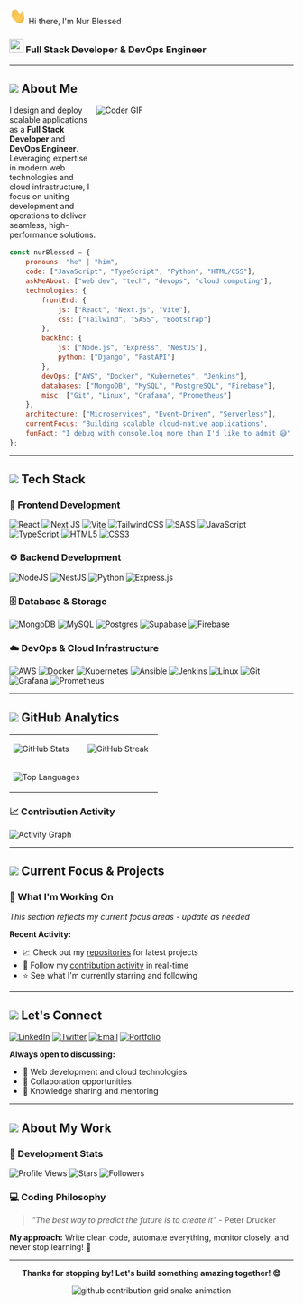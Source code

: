 # <h1 align="center">
  <img src="https://raw.githubusercontent.com/ABSphreak/ABSphreak/master/gifs/Hi.gif" width="30px"> Hi there, I'm Nur Blessed
</h1>

<h3 align="left">
  <img src="https://raw.githubusercontent.com/Tarikul-Islam-Anik/Microsoft-Teams-Animated-Emojis/master/Emojis/Travel%20and%20places/Rocket.png" height="25" width="25"/> Full Stack Developer & DevOps Engineer
</h3>

<div align="center">



</div>

---

## <img src="https://media.giphy.com/media/WUlplcMpOCEmTGBtBW/giphy.gif" width="30"> About Me

<img align="right" src="https://media.giphy.com/media/SWoSkN6DxTszqIKEqv/giphy.gif" alt="Coder GIF" width="350" height="250">

I design and deploy scalable applications as a **Full Stack Developer** and **DevOps Engineer**. Leveraging expertise in modern web technologies and cloud infrastructure, I focus on uniting development and operations to deliver seamless, high-performance solutions.

```javascript
const nurBlessed = {
    pronouns: "he" | "him",
    code: ["JavaScript", "TypeScript", "Python", "HTML/CSS"],
    askMeAbout: ["web dev", "tech", "devops", "cloud computing"],
    technologies: {
        frontEnd: {
            js: ["React", "Next.js", "Vite"],
            css: ["Tailwind", "SASS", "Bootstrap"]
        },
        backEnd: {
            js: ["Node.js", "Express", "NestJS"],
            python: ["Django", "FastAPI"]
        },
        devOps: ["AWS", "Docker", "Kubernetes", "Jenkins"],
        databases: ["MongoDB", "MySQL", "PostgreSQL", "Firebase"],
        misc: ["Git", "Linux", "Grafana", "Prometheus"]
    },
    architecture: ["Microservices", "Event-Driven", "Serverless"],
    currentFocus: "Building scalable cloud-native applications",
    funFact: "I debug with console.log more than I'd like to admit 😅"
};
```

---

## <img src="https://media.giphy.com/media/iY8CRBdQXODJSCERIr/giphy.gif" width="35"> Tech Stack

### 🎨 Frontend Development
![React](https://img.shields.io/badge/react-%2320232a.svg?style=for-the-badge&logo=react&logoColor=%2361DAFB)
![Next JS](https://img.shields.io/badge/Next-black?style=for-the-badge&logo=next.js&logoColor=white)
![Vite](https://img.shields.io/badge/vite-%23646CFF.svg?style=for-the-badge&logo=vite&logoColor=white)
![TailwindCSS](https://img.shields.io/badge/tailwindcss-%2338B2AC.svg?style=for-the-badge&logo=tailwind-css&logoColor=white)
![SASS](https://img.shields.io/badge/SASS-hotpink.svg?style=for-the-badge&logo=SASS&logoColor=white)
![JavaScript](https://img.shields.io/badge/javascript-%23323330.svg?style=for-the-badge&logo=javascript&logoColor=%23F7DF1E)
![TypeScript](https://img.shields.io/badge/typescript-%23007ACC.svg?style=for-the-badge&logo=typescript&logoColor=white)
![HTML5](https://img.shields.io/badge/html5-%23E34F26.svg?style=for-the-badge&logo=html5&logoColor=white)
![CSS3](https://img.shields.io/badge/css3-%231572B6.svg?style=for-the-badge&logo=css3&logoColor=white)

### ⚙️ Backend Development
![NodeJS](https://img.shields.io/badge/node.js-6DA55F?style=for-the-badge&logo=node.js&logoColor=white)
![NestJS](https://img.shields.io/badge/nestjs-%23E0234E.svg?style=for-the-badge&logo=nestjs&logoColor=white)
![Python](https://img.shields.io/badge/python-3670A0?style=for-the-badge&logo=python&logoColor=ffdd54)
![Express.js](https://img.shields.io/badge/express.js-%23404d59.svg?style=for-the-badge&logo=express&logoColor=%2361DAFB)

### 🗄️ Database & Storage
![MongoDB](https://img.shields.io/badge/MongoDB-%234ea94b.svg?style=for-the-badge&logo=mongodb&logoColor=white)
![MySQL](https://img.shields.io/badge/mysql-4479A1.svg?style=for-the-badge&logo=mysql&logoColor=white)
![Postgres](https://img.shields.io/badge/postgres-%23316192.svg?style=for-the-badge&logo=postgresql&logoColor=white)
![Supabase](https://img.shields.io/badge/Supabase-3ECF8E?style=for-the-badge&logo=supabase&logoColor=white)
![Firebase](https://img.shields.io/badge/firebase-a08021?style=for-the-badge&logo=firebase&logoColor=ffcd34)

### ☁️ DevOps & Cloud Infrastructure
![AWS](https://img.shields.io/badge/AWS-%23FF9900.svg?style=for-the-badge&logo=amazon-aws&logoColor=white)
![Docker](https://img.shields.io/badge/docker-%230db7ed.svg?style=for-the-badge&logo=docker&logoColor=white)
![Kubernetes](https://img.shields.io/badge/kubernetes-%23326ce5.svg?style=for-the-badge&logo=kubernetes&logoColor=white)
![Ansible](https://img.shields.io/badge/ansible-%231A1918.svg?style=for-the-badge&logo=ansible&logoColor=white)
![Jenkins](https://img.shields.io/badge/jenkins-%232C5263.svg?style=for-the-badge&logo=jenkins&logoColor=white)
![Linux](https://img.shields.io/badge/Linux-FCC624?style=for-the-badge&logo=linux&logoColor=black)
![Git](https://img.shields.io/badge/git-%23F05033.svg?style=for-the-badge&logo=git&logoColor=white)
![Grafana](https://img.shields.io/badge/grafana-%23F46800.svg?style=for-the-badge&logo=grafana&logoColor=white)
![Prometheus](https://img.shields.io/badge/Prometheus-E6522C?style=for-the-badge&logo=Prometheus&logoColor=white)

---

## <img src="https://media.giphy.com/media/ZVik7pBtu9dNS/giphy.gif" width="35"> GitHub Analytics

<table>
<tr>
<td width="50%">

![GitHub Stats](https://github-readme-stats-sigma-five.vercel.app/api?username=BlessedNur&show_icons=true&count_private=true&hide_border=true&theme=radical&bg_color=0d1117&title_color=00d9ff&text_color=c9d1d9&icon_color=00d9ff)

</td>
<td width="50%">

![GitHub Streak](https://github-readme-streak-stats.herokuapp.com?user=BlessedNur&theme=radical&hide_border=true&background=0D1117&stroke=00D9FF&ring=00D9FF&fire=FF6B35&currStreakNum=C9D1D9&sideNums=C9D1D9&currStreakLabel=00D9FF&sideLabels=C9D1D9&dates=C9D1D9)

</td>
</tr>
<tr>
<td width="50%">

![Top Languages](https://github-readme-stats-sigma-five.vercel.app/api/top-langs/?username=BlessedNur&layout=compact&hide_border=true&theme=radical&bg_color=0d1117&card_width=450&title_color=00d9ff&text_color=c9d1d9)

</td>
</tr>
</table>

### 📈 Contribution Activity
![Activity Graph](https://github-readme-activity-graph.vercel.app/graph?username=BlessedNur&bg_color=0d1117&color=00d9ff&line=00d9ff&point=ff6b35&area=true&hide_border=true)

---

## <img src="https://media.giphy.com/media/LnQjpWaON8nhr21vNW/giphy.gif" width="35"> Current Focus & Projects

### 🎯 What I'm Working On
*This section reflects my current focus areas - update as needed*

**Recent Activity:**
- 📈 Check out my [repositories](https://github.com/BlessedNur?tab=repositories) for latest projects
- 🔄 Follow my [contribution activity](https://github.com/BlessedNur) in real-time
- ⭐ See what I'm currently starring and following

---

## <img src="https://media.giphy.com/media/j2pOGeGYKe2xCCKwfi/giphy.gif" width="35"> Let's Connect

[![LinkedIn](https://img.shields.io/badge/LinkedIn-0077B5?style=for-the-badge&logo=linkedin&logoColor=white)](https://linkedin.com/in/blessednur)
[![Twitter](https://img.shields.io/badge/Twitter-1DA1F2?style=for-the-badge&logo=twitter&logoColor=white)](https://twitter.com/blessednur)
[![Email](https://img.shields.io/badge/Email-D14836?style=for-the-badge&logo=gmail&logoColor=white)](mailto:your.email@example.com)
[![Portfolio](https://img.shields.io/badge/Portfolio-FF5722?style=for-the-badge&logo=google-chrome&logoColor=white)](https://your-portfolio.com)

**Always open to discussing:**
- 💬 Web development and cloud technologies  
- 🤝 Collaboration opportunities
- 📝 Knowledge sharing and mentoring

---

## <img src="https://media.giphy.com/media/mGcNjsfWAjY5AEZNw6/giphy.gif" width="35"> About My Work

### 🚀 Development Stats
![Profile Views](https://komarev.com/ghpvc/?username=BlessedNur&style=for-the-badge&color=00d9ff)
![Stars](https://img.shields.io/github/stars/BlessedNur?style=for-the-badge&logo=github&color=00d9ff)
![Followers](https://img.shields.io/github/followers/BlessedNur?style=for-the-badge&logo=github&color=00d9ff)

### 💻 Coding Philosophy
> *"The best way to predict the future is to create it"* - Peter Drucker

**My approach:** Write clean code, automate everything, monitor closely, and never stop learning! 🚀

---

<div align="center">

<div align="center">

**Thanks for stopping by! Let's build something amazing together! 😊**

<picture>
  <source media="(prefers-color-scheme: dark)" srcset="https://raw.githubusercontent.com/BlessedNur/BlessedNur/output/github-contribution-grid-snake-dark.svg">
  <source media="(prefers-color-scheme: light)" srcset="https://raw.githubusercontent.com/BlessedNur/BlessedNur/output/github-contribution-grid-snake.svg">
  <img alt="github contribution grid snake animation" src="https://raw.githubusercontent.com/BlessedNur/BlessedNur/output/github-contribution-grid-snake.svg">
</picture>
</div>

</div>
